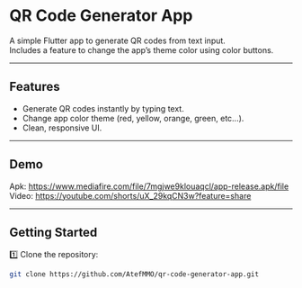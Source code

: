 # QR Code Generator App

A simple Flutter app to generate QR codes from text input.  
Includes a feature to change the app’s theme color using color buttons.

---

## Features
- Generate QR codes instantly by typing text.
- Change app color theme (red, yellow, orange, green, etc...).
- Clean, responsive UI.

---

## Demo
Apk: https://www.mediafire.com/file/7mgjwe9klouaqcl/app-release.apk/file
Video: https://youtube.com/shorts/uX_29kqCN3w?feature=share

---

## Getting Started

1️⃣ Clone the repository:
```bash
git clone https://github.com/AtefMMO/qr-code-generator-app.git

